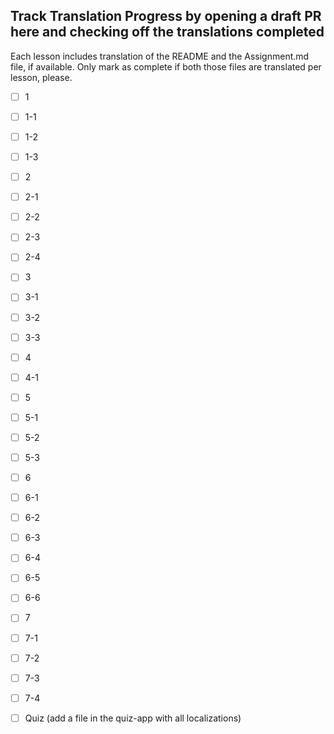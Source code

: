 ## Track Translation Progress by opening a draft PR here and checking off the translations completed

Each lesson includes translation of the README and the Assignment.md file, if available. Only mark as complete if both those files are translated per lesson, please.

- [ ] 1
- [ ] 1-1
- [ ] 1-2
- [ ] 1-3
- [ ] 2
- [ ] 2-1
- [ ] 2-2
- [ ] 2-3
- [ ] 2-4
- [ ] 3
- [ ] 3-1
- [ ] 3-2
- [ ] 3-3
- [ ] 4
- [ ] 4-1
- [ ] 5
- [ ] 5-1
- [ ] 5-2
- [ ] 5-3
- [ ] 6
- [ ] 6-1
- [ ] 6-2
- [ ] 6-3
- [ ] 6-4
- [ ] 6-5
- [ ] 6-6
- [ ] 7
- [ ] 7-1
- [ ] 7-2
- [ ] 7-3
- [ ] 7-4

- [ ] Quiz (add a file in the quiz-app with all localizations)
